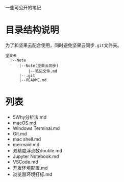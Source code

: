 一些可公开的笔记

# 目录结构说明

为了和坚果云配合使用，同时避免坚果云同步`.git`文件夹。

```
坚果云
  |--Note
      |--Note(坚果云同步)
          |--笔记文件.md
      |--.git
      |--README.md
```

# 列表

+ 5Why分析法.md
+ macOS.md
+ Windows Terminal.md
+ Git.md
+ mac shell.md
+ mermaid.md
+ 双精度浮点数double.md
+ Jupyter Notebook.md
+ VSCode.md
+ 开发环境配置.md
+ 浏览器环境打标.md